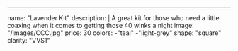 ---
name: "Lavender Kit"
description: |
A great kit for those who need a little coaxing when it comes to getting those 40 winks a night
image: "/images/CCC.jpg"
price: 30
colors:
-"teal"
-"light-grey"
shape: "square"
clarity: "VVS1"
